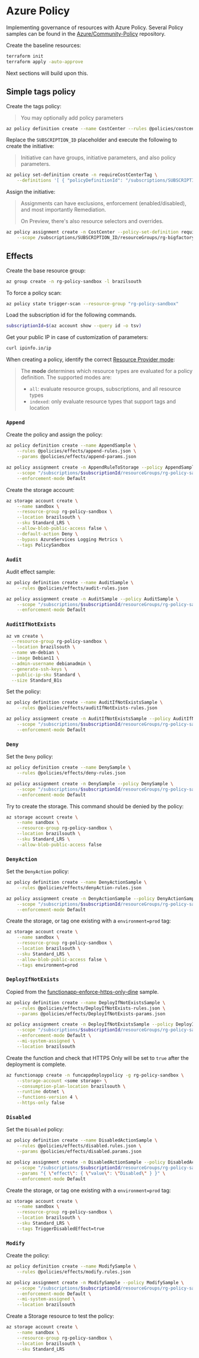 # Azure Policy

Implementing governance of resources with Azure Policy. Several Policy samples can be found in the [Azure/Community-Policy][2] repository.

Create the baseline resources:

```sh
terraform init
terraform apply -auto-approve
```

Next sections will build upon this.

## Simple tags policy

Create the tags policy:

> You may optionally add policy parameters

```sh
az policy definition create --name CostCenter --rules @policies/costcenter/rules.json
```

Replace the `SUBSCRIPTION_ID` placeholder and execute the following to create the initiative:

> Initiative can have groups, initiative parameters, and also policy parameters.

```sh
az policy set-definition create -n requireCostCenterTag \
    --definitions '[ { "policyDefinitionId": "/subscriptions/SUBSCRIPTION_ID/providers/Microsoft.Authorization/policyDefinitions/CostCenter" } ]'
```

Assign the initiative:

> Assignments can have exclusions, enforcement (enabled/disabled), and most importantly Remediation.
> 
> On Preview, there's also resource selectors and overrides.

```sh
az policy assignment create -n CostCenter --policy-set-definition requireCostCenterTag \
    --scope /subscriptions/SUBSCRIPTION_ID/resourceGroups/rg-bigfactory
```

## Effects

Create the base resource group:

```sh
az group create -n rg-policy-sandbox -l brazilsouth
```

To force a policy scan:

```sh
az policy state trigger-scan --resource-group "rg-policy-sandbox"
```

Load the subscription id for the following commands.

```sh
subscriptionId=$(az account show --query id -o tsv)
```

Get your public IP in case of customization of parameters:

```sh
curl ipinfo.io/ip
```

When creating a policy, identify the correct [Resource Provider mode][1]:

> The **mode** determines which resource types are evaluated for a policy definition. The supported modes are:
> 
> - `all`: evaluate resource groups, subscriptions, and all resource types
> - `indexed`: only evaluate resource types that support tags and location


### `Append`

Create the policy and assign the policy:

```sh
az policy definition create --name AppendSample \
    --rules @policies/effects/append-rules.json \
    --params @policies/effects/append-params.json

az policy assignment create -n AppendRuleToStorage --policy AppendSample \
    --scope "/subscriptions/$subscriptionId/resourceGroups/rg-policy-sandbox" \
    --enforcement-mode Default
```

Create the storage account:

```sh
az storage account create \
    --name sandbox \
    --resource-group rg-policy-sandbox \
    --location brazilsouth \
    --sku Standard_LRS \
    --allow-blob-public-access false \
    --default-action Deny \
    --bypass AzureServices Logging Metrics \
    --tags PolicySandbox
```

### `Audit`

Audit effect sample:

```sh
az policy definition create --name AuditSample \
    --rules @policies/effects/audit-rules.json

az policy assignment create -n AuditSample --policy AuditSample \
    --scope "/subscriptions/$subscriptionId/resourceGroups/rg-policy-sandbox" \
    --enforcement-mode Default
```

### `AuditIfNotExists`

```sh
az vm create \
  --resource-group rg-policy-sandbox \
  --location brazilsouth \
  --name vm-debian \
  --image Debian11 \
  --admin-username debianadmin \
  --generate-ssh-keys \
  --public-ip-sku Standard \
  --size Standard_B1s
```

Set the policy:

```sh
az policy definition create --name AuditIfNotExistsSample \
    --rules @policies/effects/auditIfNotExists-rules.json

az policy assignment create -n AuditIfNotExistsSample --policy AuditIfNotExistsSample \
    --scope "/subscriptions/$subscriptionId/resourceGroups/rg-policy-sandbox" \
    --enforcement-mode Default
```

### `Deny`

Set the `Deny` policy:

```sh
az policy definition create --name DenySample \
    --rules @policies/effects/deny-rules.json

az policy assignment create -n DenySample --policy DenySample \
    --scope "/subscriptions/$subscriptionId/resourceGroups/rg-policy-sandbox" \
    --enforcement-mode Default
```

Try to create the storage. This command should be denied by the policy:

```sh
az storage account create \
    --name sandbox \
    --resource-group rg-policy-sandbox \
    --location brazilsouth \
    --sku Standard_LRS \
    --allow-blob-public-access false
```

### `DenyAction`

Set the `DenyAction` policy:

```sh
az policy definition create --name DenyActionSample \
    --rules @policies/effects/denyAction-rules.json

az policy assignment create -n DenyActionSample --policy DenyActionSample \
    --scope "/subscriptions/$subscriptionId/resourceGroups/rg-policy-sandbox" \
    --enforcement-mode Default
```

Create the storage, or tag one existing with a `environment=prod` tag:

```sh
az storage account create \
    --name sandbox \
    --resource-group rg-policy-sandbox \
    --location brazilsouth \
    --sku Standard_LRS \
    --allow-blob-public-access false \
    --tags environment=prod
```

### `DeployIfNotExists`

Copied from the [functionapp-enforce-https-only-dine][3] sample.

```sh
az policy definition create --name DeployIfNotExistsSample \
    --rules @policies/effects/DeployIfNotExists-rules.json \
    --params @policies/effects/DeployIfNotExists-params.json

az policy assignment create -n DeployIfNotExistsSample --policy DeployIfNotExistsSample \
    --scope "/subscriptions/$subscriptionId/resourceGroups/rg-policy-sandbox" \
    --enforcement-mode Default \
    --mi-system-assigned \
    --location brazilsouth
```

Create the function and check that HTTPS Only will be set to `true` after the deployment is complete.

```sh
az functionapp create -n funcappdeploypolicy -g rg-policy-sandbox \
    --storage-account <some storage> \
    --consumption-plan-location brazilsouth \
    --runtime dotnet \
    --functions-version 4 \
    --https-only false
```

### `Disabled`

Set the `Disabled` policy:

```sh
az policy definition create --name DisabledActionSample \
    --rules @policies/effects/disabled.rules.json \
    --params @policies/effects/disabled.params.json

az policy assignment create -n DisabledActionSample --policy DisabledActionSample \
    --scope "/subscriptions/$subscriptionId/resourceGroups/rg-policy-sandbox" \
    --params "{ \"effect\": { \"value\": \"Disabled\" } }" \
    --enforcement-mode Default
```

Create the storage, or tag one existing with a `environment=prod` tag:

```sh
az storage account create \
    --name sandbox \
    --resource-group rg-policy-sandbox \
    --location brazilsouth \
    --sku Standard_LRS \
    --tags TriggerDisabledEffect=true
```

### `Modify`

Create the policy:

```sh
az policy definition create --name ModifySample \
    --rules @policies/effects/modify.rules.json

az policy assignment create -n ModifySample --policy ModifySample \
    --scope "/subscriptions/$subscriptionId/resourceGroups/rg-policy-sandbox" \
    --enforcement-mode Default \
    --mi-system-assigned \
    --location brazilsouth
```

Create a Storage resource to test the policy:

```sh
az storage account create \
    --name sandbox \
    --resource-group rg-policy-sandbox \
    --location brazilsouth \
    --sku Standard_LRS
```

[1]: https://learn.microsoft.com/en-us/azure/governance/policy/concepts/definition-structure#resource-manager-modes
[2]: https://github.com/Azure/Community-Policy
[3]: https://github.com/Azure/Community-Policy/blob/53c5f27699d149eeb2f554e7f62b2dd6b5ce1817/Policies/App%20Service/functionapp-enforce-https-only-dine/azurepolicy.json
